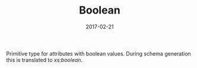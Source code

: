 ﻿---
title: Boolean
toc: false
type: specs
date: "2017-02-21"
draft: false
specification: VEC
version: 1.1.3
documentType: "Recommendation"
elementType: Class
classes:
  - Boolean
menu_name: vec-1.1.3
---
<p> Primitive type for attributes with boolean values. During schema generation this is translated to <i>xs:boolean</i>.      </p>
